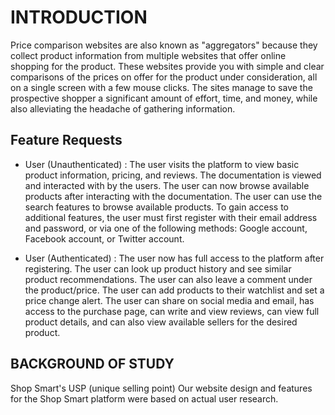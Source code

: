 # INTRODUCTION
Price comparison websites are also known as "aggregators" because they collect product information from multiple websites that offer online shopping for the product. These websites provide you with simple and clear comparisons of the prices on offer for the product under consideration, all on a single screen with a few mouse clicks. The sites manage to save the prospective shopper a significant amount of effort, time, and money, while also alleviating the headache of gathering information.

## Feature Requests

- User (Unauthenticated) :
The user visits the platform to view basic product information, pricing, and reviews. The documentation is viewed and interacted with by the users. The user can now browse available products after interacting with the documentation. The user can use the search features to browse available products. To gain access to additional features, the user must first register with their email address and password, or via one of the following methods: Google account, Facebook account, or Twitter account.

- User (Authenticated) :
The user now has full access to the platform after registering. The user can look up product history and see similar product recommendations. The user can also leave a comment under the product/price. The user can add products to their watchlist and set a price change alert. The user can share on social media and email, has access to the purchase page, can write and view reviews, can view full product details, and can also view available sellers for the desired product.



## BACKGROUND OF STUDY

Shop Smart's USP (unique selling point)
Our website design and features for the Shop Smart platform were based on actual user research.

